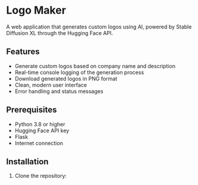 # Logo Maker

A web application that generates custom logos using AI, powered by Stable Diffusion XL through the Hugging Face API.

## Features

- Generate custom logos based on company name and description
- Real-time console logging of the generation process
- Download generated logos in PNG format
- Clean, modern user interface
- Error handling and status messages

## Prerequisites

- Python 3.8 or higher
- Hugging Face API key
- Flask
- Internet connection

## Installation

1. Clone the repository: 